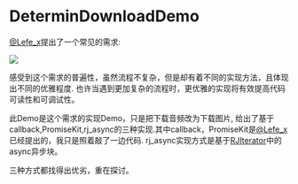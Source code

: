 # DeterminDownloadDemo
[@Lefe_x](https://weibo.com/p/1005055953150140/home?from=page_100505&mod=TAB&is_hot=1#place)提出了一个常见的需求: 


![](https://wx3.sinaimg.cn/mw690/006uSOiEly1fqgibf91wij30ic1xvdlz.jpg)


感受到这个需求的普遍性，虽然流程不复杂，但是却有着不同的实现方法，且体现出不同的优雅程度. 也许当遇到更加复杂的流程时，更优雅的实现将有效提高代码可读性和可调试性。

此Demo是这个需求的实现Demo，只是把下载音频改为下载图片, 给出了基于callback,PromiseKit,rj_async的三种实现.其中callback，PromiseKit是[@Lefe_x](https://weibo.com/p/1005055953150140/home?from=page_100505&mod=TAB&is_hot=1#place)已经提出的，我只是照着敲了一边代码.
rj_async实现方式是基于[RJIterator](https://github.com/renjinkui2719/RJIterator)中的async异步块。

三种方式都找得出优劣，重在探讨。
